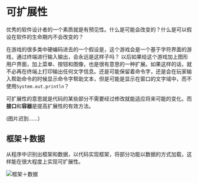 ﻿# 可扩展性

优秀的软件设计者的一个素质就是有预见性。什么是可能会改变的？什么是可以假设在软件的生命期内不会改变的？ 

在游戏的很多类中硬编码进去的一个假设是，这个游戏会是一个基于字符界面的游戏，通过终端进行输入输出，会永远是这样子吗？ 以后如果给这个游戏加上图形用户界面，加上菜单、按钮和图像，也是很有意思的一种扩展。如果这样的话，就不必再在终端上打印输出任何文字信息。还是可能保留着命令字，还是会在玩家输入帮助命令的时候显示命令字帮助文本，但是可能是显示在窗口的文字域中，而不使用`System.out.println`？
       
可扩展性的意思就是代码的某些部分不需要经过修改就能适应将来可能的变化。而**接口**和**容器**是提高扩展性的有效方法。

(图片迟到……）

## 框架＋数据

从程序中识别出框架和数据，以代码实现框架，将部分功能以数据的方式加载，这样能在很大程度上实现可扩展性。

![框架＋数据][1]


  [1]: https://github.com/LibraTang/Pics/blob/master/Java-Notes/%E6%A1%86%E6%9E%B6%E5%8A%A0%E6%95%B0%E6%8D%AE1.png